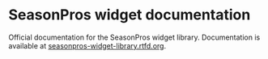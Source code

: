 # SeasonPros widget documentation

Official documentation for the SeasonPros widget library.
Documentation is available at [seasonpros-widget-library.rtfd.org](http://seasonpros-widget-library.rtfd.org/).
